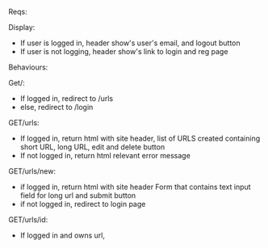 Reqs:

Display:
- If user is logged in, header show's user's email, and logout button
- If user is not logging, header show's link to login and reg page

Behaviours:

Get/:
- If logged in, redirect to /urls
- else, redirect to /login

GET/urls:
- If logged in, return html with site header, list of URLS created
containing short URL, long URL, edit and delete button
- If not logged in, return html relevant error message

GET/urls/new:
- if logged in, return html with site header
Form that contains text input field for long url and submit button
- if not logged in, redirect to login page

GET/urls/id:
- If logged in and owns url, 

